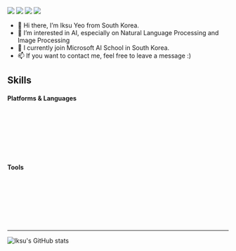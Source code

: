<a href="https://www.linkedin.com/in/iksu-yeo-b4830315a/" target="_blank"><img src="https://img.shields.io/badge/linkedin-0A66C2?style=for-the-badge&logo=linkedin&logoColor=white"/></a>
<a href="https://mail.google.com/" target="_blank"><img src="https://img.shields.io/badge/iksuyeo@gmail.com-EA4335?style=for-the-badge&logo=gmail&logoColor=white"/></a>
<a href="https://www.instagram.com/ik._.su/" target="_blank"><img src="https://img.shields.io/badge/instagram-E4405F?style=for-the-badge&logo=instagram&logoColor=white"/></a>
<a href="https://www.facebook.com/iksu.yeo" target="_blank"><img src="https://img.shields.io/badge/facebook-1877F2?style=for-the-badge&logo=facebook&logoColor=white"/></a>
- 👋 Hi there, I’m Iksu Yeo from South Korea.
- 👀 I’m interested in AI, especially on Natural Language Processing and Image Processing 
- 🌱 I currently join Microsoft AI School in South Korea. 
- 📫 If you want to contact me, feel free to leave a message :)

## Skills

#### Platforms & Languages
<br>
<br>
<br>
<br>
<br>
<br>

#### Tools
<br>
<br>
<br>
<br>
<br>
<br>
<hr>

![Iksu's GitHub stats](https://github-readme-stats.vercel.app/api?username=yeoiksu&show_icons=true&theme=buefy)

<!---
yeoiksu/yeoiksu is a ✨ special ✨ repository because its `README.md` (this file) appears on your GitHub profile.
You can click the Preview link to take a look at your changes.
--->
